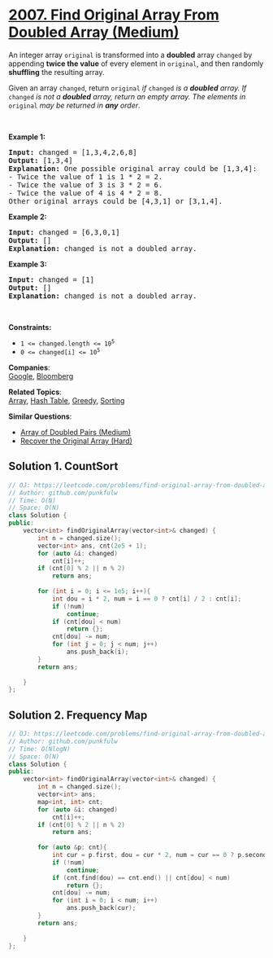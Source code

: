 # [2007. Find Original Array From Doubled Array (Medium)](https://leetcode.com/problems/find-original-array-from-doubled-array/)

<p>An integer array <code>original</code> is transformed into a <strong>doubled</strong> array <code>changed</code> by appending <strong>twice the value</strong> of every element in <code>original</code>, and then randomly <strong>shuffling</strong> the resulting array.</p>

<p>Given an array <code>changed</code>, return <code>original</code><em> if </em><code>changed</code><em> is a <strong>doubled</strong> array. If </em><code>changed</code><em> is not a <strong>doubled</strong> array, return an empty array. The elements in</em> <code>original</code> <em>may be returned in <strong>any</strong> order</em>.</p>

<p>&nbsp;</p>
<p><strong>Example 1:</strong></p>

<pre><strong>Input:</strong> changed = [1,3,4,2,6,8]
<strong>Output:</strong> [1,3,4]
<strong>Explanation:</strong> One possible original array could be [1,3,4]:
- Twice the value of 1 is 1 * 2 = 2.
- Twice the value of 3 is 3 * 2 = 6.
- Twice the value of 4 is 4 * 2 = 8.
Other original arrays could be [4,3,1] or [3,1,4].
</pre>

<p><strong>Example 2:</strong></p>

<pre><strong>Input:</strong> changed = [6,3,0,1]
<strong>Output:</strong> []
<strong>Explanation:</strong> changed is not a doubled array.
</pre>

<p><strong>Example 3:</strong></p>

<pre><strong>Input:</strong> changed = [1]
<strong>Output:</strong> []
<strong>Explanation:</strong> changed is not a doubled array.
</pre>

<p>&nbsp;</p>
<p><strong>Constraints:</strong></p>

<ul>
	<li><code>1 &lt;= changed.length &lt;= 10<sup>5</sup></code></li>
	<li><code>0 &lt;= changed[i] &lt;= 10<sup>5</sup></code></li>
</ul>


**Companies**:  
[Google](https://leetcode.com/company/google), [Bloomberg](https://leetcode.com/company/bloomberg)

**Related Topics**:  
[Array](https://leetcode.com/tag/array/), [Hash Table](https://leetcode.com/tag/hash-table/), [Greedy](https://leetcode.com/tag/greedy/), [Sorting](https://leetcode.com/tag/sorting/)

**Similar Questions**:
* [Array of Doubled Pairs (Medium)](https://leetcode.com/problems/array-of-doubled-pairs/)
* [Recover the Original Array (Hard)](https://leetcode.com/problems/recover-the-original-array/)

## Solution 1. CountSort


```cpp
// OJ: https://leetcode.com/problems/find-original-array-from-doubled-array/
// Author: github.com/punkfulw
// Time: O(N)
// Space: O(N)
class Solution {
public:
    vector<int> findOriginalArray(vector<int>& changed) {
        int n = changed.size();
        vector<int> ans, cnt(2e5 + 1);
        for (auto &i: changed)
            cnt[i]++;
        if (cnt[0] % 2 || n % 2)
            return ans;
        
        for (int i = 0; i <= 1e5; i++){
            int dou = i * 2, num = i == 0 ? cnt[i] / 2 : cnt[i];
            if (!num)
                continue;
            if (cnt[dou] < num)
                return {};
            cnt[dou] -= num;
            for (int j = 0; j < num; j++)
                ans.push_back(i);
        }
        return ans;
        
    }
};
```

## Solution 2. Frequency Map


```cpp
// OJ: https://leetcode.com/problems/find-original-array-from-doubled-array/
// Author: github.com/punkfulw
// Time: O(NlogN) 
// Space: O(N)
class Solution {
public:
    vector<int> findOriginalArray(vector<int>& changed) {
        int n = changed.size();
        vector<int> ans;
        map<int, int> cnt;
        for (auto &i: changed)
            cnt[i]++;
        if (cnt[0] % 2 || n % 2)
            return ans;
        
        for (auto &p: cnt){
            int cur = p.first, dou = cur * 2, num = cur == 0 ? p.second / 2 : p.second;
            if (!num)
                continue;
            if (cnt.find(dou) == cnt.end() || cnt[dou] < num)
                return {};
            cnt[dou] -= num;
            for (int i = 0; i < num; i++)
                ans.push_back(cur);
        }
        return ans;
        
    }
};
```

